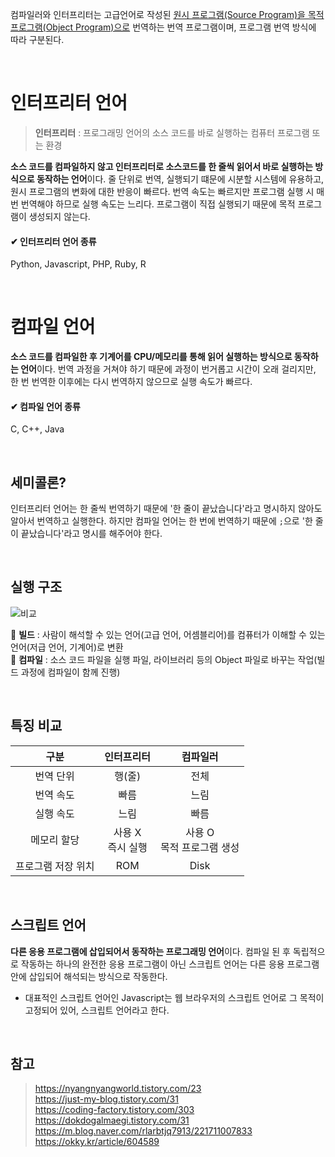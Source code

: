 컴파일러와 인터프리터는 고급언어로 작성된 [원시 프로그램(Source Program)을 목적 프로그램(Object Program)으로](https://nyhya.tistory.com/173) 번역하는 번역 프로그램이며, 프로그램 번역 방식에 따라 구분된다.

<br>

# 인터프리터 언어

> **인터프리터** : 프로그래밍 언어의 소스 코드를 바로 실행하는 컴퓨터 프로그램 또는 환경

**소스 코드를 컴파일하지 않고 인터프리터로 소스코드를 한 줄씩 읽어서 바로 실행하는 방식으로 동작하는 언어**이다. 줄 단위로 번역, 실행되기 떄문에 시분할 시스템에 유용하고, 원시 프로그램의 변화에 대한 반응이 빠르다. 번역 속도는 빠르지만 프로그램 실행 시 매번 번역해야 하므로 실행 속도는 느리다. 프로그램이 직접 실행되기 때문에 목적 프로그램이 생성되지 않는다.

#### ✔ 인터프리터 언어 종류

Python, Javascript, PHP, Ruby, R

<br>

# 컴파일 언어

**소스 코드를 컴파일한 후 기계어를 CPU/메모리를 통해 읽어 실행하는 방식으로 동작하는 언어**이다. 번역 과정을 거쳐야 하기 때문에 과정이 번거롭고 시간이 오래 걸리지만, 한 번 번역한 이후에는 다시 번역하지 않으므로 실행 속도가 빠르다.

#### ✔ 컴파일 언어 종류

C, C++, Java

<br>

## 세미콜론?

인터프리터 언어는 한 줄씩 번역하기 때문에 '한 줄이 끝났습니다'라고 명시하지 않아도 알아서 번역하고 실행한다. 하지만 컴파일 언어는 한 번에 번역하기 때문에 `;`으로 '한 줄이 끝났습니다'라고 명시를 해주어야 한다.

<br>

## 실행 구조

![비교](https://blog.kakaocdn.net/dn/ce7aOR/btrjyI0qw7x/vrM91kT5H4kGk0KK89guFk/img.png)

📌 **빌드** : 사람이 해석할 수 있는 언어(고급 언어, 어셈블리어)를 컴퓨터가 이해할 수 있는 언어(저급 언어, 기계어)로 변환  
📌 **컴파일** : 소스 코드 파일을 실행 파일, 라이브러리 등의 Object 파일로 바꾸는 작업(빌드 과정에 컴파일이 함께 진행)

<br>

## 특징 비교

|        구분        |     인터프리터      |           컴파일러           |
| :----------------: | :-----------------: | :--------------------------: |
|     번역 단위      |       행(줄)        |             전체             |
|     번역 속도      |        빠름         |             느림             |
|     실행 속도      |        느림         |             빠름             |
|    메모리 할당     | 사용 X<br>즉시 실행 | 사용 O<br>목적 프로그램 생성 |
| 프로그램 저장 위치 |         ROM         |             Disk             |

<br>

## 스크립트 언어

**다른 응용 프로그램에 삽입되어서 동작하는 프로그래밍 언어**이다. 컴파일 된 후 독립적으로 작동하는 하나의 완전한 응용 프로그램이 아닌 스크립트 언어는 다른 응용 프로그램 안에 삽입되어 해석되는 방식으로 작동한다.

- 대표적인 스크립트 언어인 Javascript는 웹 브라우저의 스크립트 언어로 그 목적이 고정되어 있어, 스크립트 언어라고 한다.

<br>

## 참고

> https://nyangnyangworld.tistory.com/23  
> https://just-my-blog.tistory.com/31  
> https://coding-factory.tistory.com/303  
> https://dokdogalmaegi.tistory.com/31  
> https://m.blog.naver.com/rlarbtjq7913/221711007833  
> https://okky.kr/article/604589
